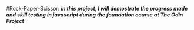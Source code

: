 #Rock-Paper-Scissor: ***in this project, I will demostrate the progress made and skill testing in javascript during the foundation course at The Odin Project***
